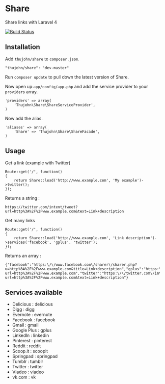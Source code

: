 # Share

Share links with Laravel 4

[![Build Status](https://travis-ci.org/thujohn/share-l4.png?branch=master)](https://travis-ci.org/thujohn/share-l4)


## Installation

Add `thujohn/share` to `composer.json`.

    "thujohn/share": "dev-master"
    
Run `composer update` to pull down the latest version of Share.

Now open up `app/config/app.php` and add the service provider to your `providers` array.

    'providers' => array(
        'Thujohn\Share\ShareServiceProvider',
    )

Now add the alias.

    'aliases' => array(
        'Share' => 'Thujohn\Share\ShareFacade',
    )


## Usage

Get a link (example with Twitter)

	Route::get('/', function()
	{
		return Share::load('http://www.example.com', 'My example')->twitter();
	});

Returns a string :

	https://twitter.com/intent/tweet?url=http%3A%2F%2Fwww.example.com&text=Link+description


Get many links

	Route::get('/', function()
	{
		return Share::load('http://www.example.com', 'Link description')->services('facebook', 'gplus', 'twitter');
	});

Returns an array :

	{"facebook":"https:\/\/www.facebook.com\/sharer\/sharer.php?u=http%3A%2F%2Fwww.example.com&title=Link+description","gplus":"https:\/\/plus.google.com\/share?url=http%3A%2F%2Fwww.example.com","twitter":"https:\/\/twitter.com\/intent\/tweet?url=http%3A%2F%2Fwww.example.com&text=Link+description"}


## Services available
- Delicious : delicious
- Digg : digg
- Evernote : evernote
- Facebook : facebook
- Gmail : gmail
- Google Plus : gplus
- LinkedIn : linkedin
- Pinterest : pinterest
- Reddit : reddit
- Scoop.it : scoopit
- Springpad : springpad
- Tumblr : tumblr
- Twitter : twitter
- Viadeo : viadeo
- vk.com : vk
